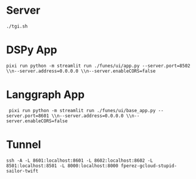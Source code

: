 # Server
```
./tgi.sh
```

# DSPy App
```
pixi run python -m streamlit run ./funes/ui/app.py --server.port=8502 \\n--server.address=0.0.0.0 \\n--server.enableCORS=false 
```

# Langgraph App
```
 pixi run python -m streamlit run ./funes/ui/base_app.py --server.port=8601 \\n--server.address=0.0.0.0 \\n--server.enableCORS=false  
```

# Tunnel
```
ssh -A -L 8601:localhost:8601 -L 8602:localhost:8602 -L 8501:localhost:8501 -L 8000:localhost:8000 fperez-gcloud-stupid-sailor-twift
```
